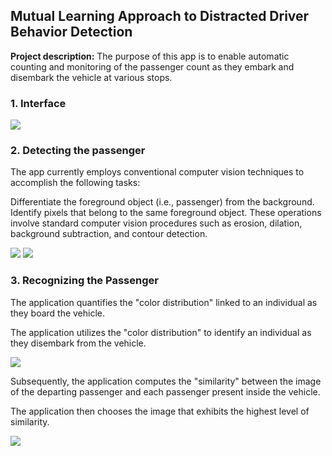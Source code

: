 ## Mutual Learning Approach to Distracted Driver Behavior Detection

**Project description:** The purpose of this app is to enable automatic counting and monitoring of the passenger count as they embark and disembark the vehicle at various stops.

### 1. Interface

<img src="images/cv/project_2/interface.png?raw=true"/>

### 2. Detecting the passenger

The app currently employs conventional computer vision techniques to accomplish the following tasks:

Differentiate the foreground object (i.e., passenger) from the background.
Identify pixels that belong to the same foreground object.
These operations involve standard computer vision procedures such as erosion, dilation, background subtraction, and contour detection.

<img src="images/cv/project_2/detecting_passenger_1.gif?raw=true"/>
<img src="images/cv/project_2/detecting_passenger_2.gif?raw=true"/>

### 3. Recognizing the Passenger

The application quantifies the "color distribution" linked to an individual as they board the vehicle.

The application utilizes the "color distribution" to identify an individual as they disembark from the vehicle.

<img src="images/cv/project_2/recognizing_the_passenger_1.png?raw=true"/>

Subsequently, the application computes the "similarity" between the image of the departing passenger and each passenger present inside the vehicle.

The application then chooses the image that exhibits the highest level of similarity.

<img src="images/cv/project_2/recognizing_the_passenger_2.png?raw=true"/>
